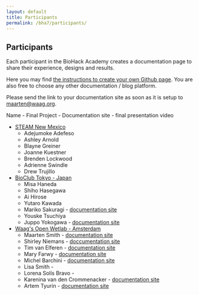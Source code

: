 ```yaml
---
layout: default
title: Participants
permalink: /bha7/participants/
---
```


## Participants

Each participant in the BioHack Academy creates a documentation page to share their experience, designs and results.

Here you may find [the instructions to create your own Github page](https://github.com/BioHackAcademy/BHA_DocumentationSite). You are also free to choose any other documentation / blog platform.

Please send the link to your documentation site as soon as it is setup to [maarten@waag.org](mailto:maarten@waag.org).

Name - Final Project - Documentation site - final presentation video
* [STEAM New Mexico](https://finearts.unm.edu/steam-nm/)
  * Adejumoke Adefeso
  * Ashley Arnold
  * Blayne Greiner
  * Joanne Kuestner
  * Brenden Lockwood
  * Adrienne Swindle
  * Drew Trujillo
* [BioClub Tokyo - Japan](http://www.bioclub.org)
  * Misa Haneda
  * Shiho Hasegawa
  * Ai Hirose
  * Yutaro Kawada
  * Mariko Sakuragi - [documentation site](https://marikosakuragi.github.io/BHA-2022/)
  * Youske Tsuchiya
  * Juppo Yokogawa - [documentation site](https://juppoyokokawa.github.io/bha22/)
* [Waag's Open Wetlab - Amsterdam](https://www.waag.org/nl/event/biohack-academy-6)
  * Maarten Smith - [documentation site](https://ivoormeeuw.github.io)
  * Shirley Niemans - [doccumentation site](https://shrls-hku.github.io/about/)
  * Tim van Elferen - [documentation site](https://revolute-nl.github.io/about/)
  * Mary Farwy - [documentation site](https://marifarwi.github.io/)
  * Michel Barchini - [documentation site](https://michel-ba.github.io/)
  * Lisa Smith - 
  * Lorena Solís Bravo - 
  * Karenina van den Crommenacker - [documentation site](https://kareninablue.github.io/)
  * Artem Tyurin - [documentation site](https://agentcooper.io/notes/biohack-academy/)
